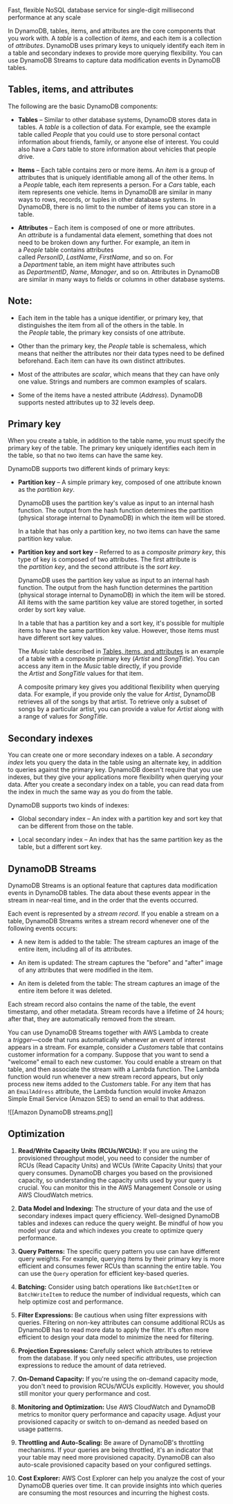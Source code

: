 Fast, flexible NoSQL database service for single-digit millisecond performance at any scale

In DynamoDB, tables, items, and attributes are the core components that you work with. A _table_ is a collection of _items_, and each item is a collection of _attributes_. DynamoDB uses primary keys to uniquely identify each item in a table and secondary indexes to provide more querying flexibility. You can use DynamoDB Streams to capture data modification events in DynamoDB tables.

## Tables, items, and attributes

The following are the basic DynamoDB components:

- **Tables** – Similar to other database systems, DynamoDB stores data in tables. A _table_ is a collection of data. For example, see the example table called _People_ that you could use to store personal contact information about friends, family, or anyone else of interest. You could also have a _Cars_ table to store information about vehicles that people drive.
    
- **Items** – Each table contains zero or more items. An _item_ is a group of attributes that is uniquely identifiable among all of the other items. In a _People_ table, each item represents a person. For a _Cars_ table, each item represents one vehicle. Items in DynamoDB are similar in many ways to rows, records, or tuples in other database systems. In DynamoDB, there is no limit to the number of items you can store in a table.
    
- **Attributes** – Each item is composed of one or more attributes. An _attribute_ is a fundamental data element, something that does not need to be broken down any further. For example, an item in a _People_ table contains attributes called _PersonID_, _LastName_, _FirstName_, and so on. For a _Department_ table, an item might have attributes such as _DepartmentID_, _Name_, _Manager_, and so on. Attributes in DynamoDB are similar in many ways to fields or columns in other database systems.

## Note:
- Each item in the table has a unique identifier, or primary key, that distinguishes the item from all of the others in the table. In the _People_ table, the primary key consists of one attribute.

- Other than the primary key, the _People_ table is schemaless, which means that neither the attributes nor their data types need to be defined beforehand. Each item can have its own distinct attributes.

- Most of the attributes are _scalar_, which means that they can have only one value. Strings and numbers are common examples of scalars.

- Some of the items have a nested attribute (_Address_). DynamoDB supports nested attributes up to 32 levels deep.


## Primary key

When you create a table, in addition to the table name, you must specify the primary key of the table. The primary key uniquely identifies each item in the table, so that no two items can have the same key.

DynamoDB supports two different kinds of primary keys:

- **Partition key** – A simple primary key, composed of one attribute known as the _partition key_.
    
    DynamoDB uses the partition key's value as input to an internal hash function. The output from the hash function determines the partition (physical storage internal to DynamoDB) in which the item will be stored.
    
    In a table that has only a partition key, no two items can have the same partition key value.

- **Partition key and sort key** – Referred to as a _composite primary key_, this type of key is composed of two attributes. The first attribute is the _partition key_, and the second attribute is the _sort key_.

    DynamoDB uses the partition key value as input to an internal hash function. The output from the hash function determines the partition (physical storage internal to DynamoDB) in which the item will be stored. All items with the same partition key value are stored together, in sorted order by sort key value.
    
    In a table that has a partition key and a sort key, it's possible for multiple items to have the same partition key value. However, those items must have different sort key values.
    
    The _Music_ table described in [Tables, items, and attributes](https://docs.aws.amazon.com/amazondynamodb/latest/developerguide/HowItWorks.CoreComponents.html#HowItWorks.CoreComponents.TablesItemsAttributes) is an example of a table with a composite primary key (_Artist_ and _SongTitle_). You can access any item in the _Music_ table directly, if you provide the _Artist_ and _SongTitle_ values for that item.
    
    A composite primary key gives you additional flexibility when querying data. For example, if you provide only the value for _Artist_, DynamoDB retrieves all of the songs by that artist. To retrieve only a subset of songs by a particular artist, you can provide a value for _Artist_ along with a range of values for _SongTitle_.


## Secondary indexes

You can create one or more secondary indexes on a table. A _secondary index_ lets you query the data in the table using an alternate key, in addition to queries against the primary key. DynamoDB doesn't require that you use indexes, but they give your applications more flexibility when querying your data. After you create a secondary index on a table, you can read data from the index in much the same way as you do from the table.

DynamoDB supports two kinds of indexes:

- Global secondary index – An index with a partition key and sort key that can be different from those on the table.
    
- Local secondary index – An index that has the same partition key as the table, but a different sort key.


## DynamoDB Streams

DynamoDB Streams is an optional feature that captures data modification events in DynamoDB tables. The data about these events appear in the stream in near-real time, and in the order that the events occurred.

Each event is represented by a _stream record_. If you enable a stream on a table, DynamoDB Streams writes a stream record whenever one of the following events occurs:

- A new item is added to the table: The stream captures an image of the entire item, including all of its attributes.
    
- An item is updated: The stream captures the "before" and "after" image of any attributes that were modified in the item.
    
- An item is deleted from the table: The stream captures an image of the entire item before it was deleted.
    

Each stream record also contains the name of the table, the event timestamp, and other metadata. Stream records have a lifetime of 24 hours; after that, they are automatically removed from the stream.

You can use DynamoDB Streams together with AWS Lambda to create a _trigger_—code that runs automatically whenever an event of interest appears in a stream. For example, consider a _Customers_ table that contains customer information for a company. Suppose that you want to send a "welcome" email to each new customer. You could enable a stream on that table, and then associate the stream with a Lambda function. The Lambda function would run whenever a new stream record appears, but only process new items added to the _Customers_ table. For any item that has an `EmailAddress` attribute, the Lambda function would invoke Amazon Simple Email Service (Amazon SES) to send an email to that address.

![[Amazon DynamoDB streams.png]]

## Optimization
1. **Read/Write Capacity Units (RCUs/WCUs):** If you are using the provisioned throughput model, you need to consider the number of RCUs (Read Capacity Units) and WCUs (Write Capacity Units) that your query consumes. DynamoDB charges you based on the provisioned capacity, so understanding the capacity units used by your query is crucial. You can monitor this in the AWS Management Console or using AWS CloudWatch metrics.
    
2. **Data Model and Indexing:** The structure of your data and the use of secondary indexes impact query efficiency. Well-designed DynamoDB tables and indexes can reduce the query weight. Be mindful of how you model your data and which indexes you create to optimize query performance.
    
3. **Query Patterns:** The specific query pattern you use can have different query weights. For example, querying items by their primary key is more efficient and consumes fewer RCUs than scanning the entire table. You can use the `Query` operation for efficient key-based queries.
    
4. **Batching:** Consider using batch operations like `BatchGetItem` or `BatchWriteItem` to reduce the number of individual requests, which can help optimize cost and performance.
    
5. **Filter Expressions:** Be cautious when using filter expressions with queries. Filtering on non-key attributes can consume additional RCUs as DynamoDB has to read more data to apply the filter. It's often more efficient to design your data model to minimize the need for filtering.
    
6. **Projection Expressions:** Carefully select which attributes to retrieve from the database. If you only need specific attributes, use projection expressions to reduce the amount of data retrieved.
    
7. **On-Demand Capacity:** If you're using the on-demand capacity mode, you don't need to provision RCUs/WCUs explicitly. However, you should still monitor your query performance and cost.
    
8. **Monitoring and Optimization:** Use AWS CloudWatch and DynamoDB metrics to monitor query performance and capacity usage. Adjust your provisioned capacity or switch to on-demand as needed based on usage patterns.
    
9. **Throttling and Auto-Scaling:** Be aware of DynamoDB's throttling mechanisms. If your queries are being throttled, it's an indicator that your table may need more provisioned capacity. DynamoDB can also auto-scale provisioned capacity based on your configured settings.
10. **Cost Explorer:** AWS Cost Explorer can help you analyze the cost of your DynamoDB queries over time. It can provide insights into which queries are consuming the most resources and incurring the highest costs.